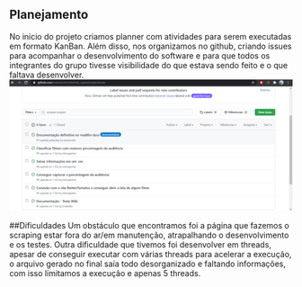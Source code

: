 ## Planejamento 
No inicio do projeto criamos planner com atividades para serem executadas em formato KanBan. Além disso, nos organizamos no github, criando issues para acompanhar o desenvolvimento do software e para que todos os integrantes do grupo tivesse visibilidade do que estava sendo feito e o que faltava desenvolver.
![Screenshot](images/issues.png)

##Dificuldades 
Um obstáculo que encontramos foi a página que fazemos o scraping estar fora do ar/em manutenção, atrapalhando o desenvolvimento e os testes.
Outra dificuldade que tivemos foi desenvolver em threads, apesar de conseguir executar com várias threads para acelerar a execução, o arquivo gerado no final saía todo desorganizado e faltando informações, com isso limitamos a execução e apenas 5 threads.